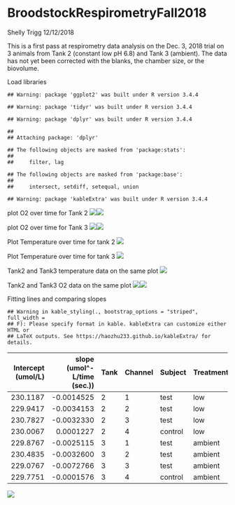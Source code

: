 BroodstockRespirometryFall2018
================
Shelly Trigg
12/12/2018

This is a first pass at respirometry data analysis on the Dec. 3, 2018 trial on 3 animals from Tank 2 (constant low pH 6.8) and Tank 3 (ambient). The data has not yet been corrected with the blanks, the chamber size, or the biovolume.

Load libraries

    ## Warning: package 'ggplot2' was built under R version 3.4.4

    ## Warning: package 'tidyr' was built under R version 3.4.4

    ## Warning: package 'dplyr' was built under R version 3.4.4

    ## 
    ## Attaching package: 'dplyr'

    ## The following objects are masked from 'package:stats':
    ## 
    ##     filter, lag

    ## The following objects are masked from 'package:base':
    ## 
    ##     intersect, setdiff, setequal, union

    ## Warning: package 'kableExtra' was built under R version 3.4.4

plot O2 over time for Tank 2
![](20181203_trial1_tank2and3_files/figure-markdown_github/unnamed-chunk-5-1.png)![](20181203_trial1_tank2and3_files/figure-markdown_github/unnamed-chunk-5-2.png)

plot O2 over time for Tank 3
![](20181203_trial1_tank2and3_files/figure-markdown_github/unnamed-chunk-6-1.png)![](20181203_trial1_tank2and3_files/figure-markdown_github/unnamed-chunk-6-2.png)

Plot Temperature over time for tank 2 ![](20181203_trial1_tank2and3_files/figure-markdown_github/unnamed-chunk-7-1.png)

Plot Temperature over time for tank 3 ![](20181203_trial1_tank2and3_files/figure-markdown_github/unnamed-chunk-8-1.png)

Tank2 and Tank3 temperature data on the same plot ![](20181203_trial1_tank2and3_files/figure-markdown_github/unnamed-chunk-9-1.png)

Tank2 and Tank3 O2 data on the same plot ![](20181203_trial1_tank2and3_files/figure-markdown_github/unnamed-chunk-10-1.png)![](20181203_trial1_tank2and3_files/figure-markdown_github/unnamed-chunk-10-2.png)

Fitting lines and comparing slopes

    ## Warning in kable_styling(., bootstrap_options = "striped", full_width =
    ## F): Please specify format in kable. kableExtra can customize either HTML or
    ## LaTeX outputs. See https://haozhu233.github.io/kableExtra/ for details.

|  Intercept (umol/L)|  slope (umol^-L/time (sec.))| Tank | Channel | Subject | Treatment |
|-------------------:|----------------------------:|:-----|:--------|:--------|:----------|
|            230.1187|                   -0.0014525| 2    | 1       | test    | low       |
|            229.9417|                   -0.0034153| 2    | 2       | test    | low       |
|            230.7827|                   -0.0032330| 2    | 3       | test    | low       |
|            230.0067|                    0.0001227| 2    | 4       | control | low       |
|            229.8767|                   -0.0025115| 3    | 1       | test    | ambient   |
|            230.4835|                   -0.0032600| 3    | 2       | test    | ambient   |
|            229.0767|                   -0.0072766| 3    | 3       | test    | ambient   |
|            229.7751|                   -0.0001576| 3    | 4       | control | ambient   |

![](20181203_trial1_tank2and3_files/figure-markdown_github/unnamed-chunk-13-1.png)
